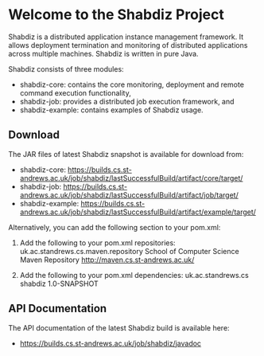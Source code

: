 
Welcome to the Shabdiz Project
==============================
Shabdiz is a distributed application instance management framework.
It allows deployment termination and monitoring of distributed applications across multiple machines.
Shabdiz is written in pure Java.

Shabdiz consists of three modules:
 - shabdiz-core: contains the core monitoring, deployment and remote command execution functionality,
 - shabdiz-job: provides a distributed job execution framework, and
 - shabdiz-example: contains examples of Shabdiz usage.

Download
--------
The JAR files of latest Shabdiz snapshot is available for download from:
 - shabdiz-core: https://builds.cs.st-andrews.ac.uk/job/shabdiz/lastSuccessfulBuild/artifact/core/target/
 - shabdiz-job: https://builds.cs.st-andrews.ac.uk/job/shabdiz/lastSuccessfulBuild/artifact/job/target/
 - shabdiz-example: https://builds.cs.st-andrews.ac.uk/job/shabdiz/lastSuccessfulBuild/artifact/example/target/

Alternatively, you can add the following section to your pom.xml:
 1. Add the following to your pom.xml repositories:
	<repository>
		<id>uk.ac.standrews.cs.maven.repository</id>
		<name>School of Computer Science Maven Repository</name>
		<url>http://maven.cs.st-andrews.ac.uk/</url>
	</repository>

 2. Add the following to your pom.xml dependencies:
 	<dependency>
		<groupId>uk.ac.standrews.cs</groupId>
		<artifactId>shabdiz</artifactId>
		<version>1.0-SNAPSHOT</version>
	</dependency>

API Documentation
-----------------
The API documentation of the latest Shabdiz build is available here:
 - https://builds.cs.st-andrews.ac.uk/job/shabdiz/javadoc



